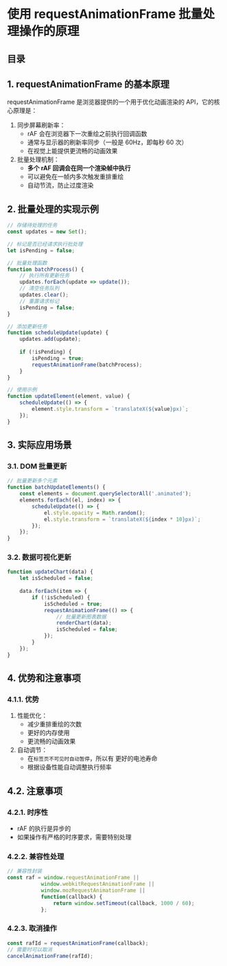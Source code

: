 
# 使用 requestAnimationFrame 批量处理操作的原理




## 目录
<!-- toc -->
 ## 1. requestAnimationFrame 的基本原理 

requestAnimationFrame 是浏览器提供的一个用于优化动画渲染的 API，它的核心原理是：

1. 同步屏幕刷新率：
   - rAF 会在浏览器下一次重绘之前执行回调函数
   - 通常与显示器的刷新率同步（一般是 60Hz，即每秒 60 次）
   - 在视觉上能提供更流畅的动画效果
2. 批量处理机制：
   - **多个 rAF 回调会在同一个渲染帧中执行**
   - 可以避免在一帧内多次触发重排重绘
   - 自动节流，防止过度渲染

## 2. 批量处理的实现示例

```javascript hl:23
// 存储待处理的任务
const updates = new Set();

// 标记是否已经请求执行批处理
let isPending = false;

// 批量处理函数
function batchProcess() {
    // 执行所有更新任务
    updates.forEach(update => update());
    // 清空任务队列
    updates.clear();
    // 重置请求标记
    isPending = false;
}

// 添加更新任务
function scheduleUpdate(update) {
    updates.add(update);
    
    if (!isPending) {
        isPending = true;
        requestAnimationFrame(batchProcess);
    }
}

// 使用示例
function updateElement(element, value) {
    scheduleUpdate(() => {
        element.style.transform = `translateX(${value}px)`;
    });
}
```

## 3. 实际应用场景

### 3.1. DOM 批量更新

```javascript hl:5
// 批量更新多个元素
function batchUpdateElements() {
    const elements = document.querySelectorAll('.animated');
    elements.forEach((el, index) => {
        scheduleUpdate(() => {
            el.style.opacity = Math.random();
            el.style.transform = `translateX(${index * 10}px)`;
        });
    });
}
```

### 3.2. 数据可视化更新

```javascript hl:7
function updateChart(data) {
    let isScheduled = false;
    
    data.forEach(item => {
        if (!isScheduled) {
            isScheduled = true;
            requestAnimationFrame(() => {
                // 批量更新图表数据
                renderChart(data);
                isScheduled = false;
            });
        }
    });
}
```

## 4. 优势和注意事项

### 4.1.1. 优势

1. 性能优化：
   - 减少重排重绘的次数
   - 更好的内存使用
   - 更流畅的动画效果
2. 自动调节：
   - 在`标签页不可见时自动暂停`，所以有 更好的电池寿命
   - 根据设备性能自动调整执行频率

## 4.2. 注意事项

### 4.2.1. 时序性

- rAF 的执行是异步的
- 如果操作有严格的时序要求，需要特别处理
### 4.2.2. 兼容性处理

```javascript
// 兼容性封装
const raf = window.requestAnimationFrame ||
           window.webkitRequestAnimationFrame ||
           window.mozRequestAnimationFrame ||
           function(callback) {
               return window.setTimeout(callback, 1000 / 60);
           };
```

### 4.2.3. 取消操作

```javascript
const rafId = requestAnimationFrame(callback);
// 需要时可以取消
cancelAnimationFrame(rafId);
```
